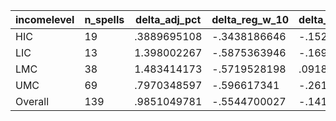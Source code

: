 incomelevel|n_spells|delta_adj_pct|delta_reg_w_10|delta_reg_w_20|delta_reg_w_30|delta_reg_w_40|delta_reg_w_50|delta_reg_w_60|delta_reg_w_70|delta_reg_w_80|delta_reg_w_90
---|---|---|---|---|---|---|---|---|---|---|---
HIC|19|.3889695108|-.3438186646|-.1528701782|.010756731|.1227687821|.1908640563|.4617568851|.496730268|.7144083381|2.989532232
LIC|13|1.398002267|-.5875363946|-.1699390411|-.0896492004|.1339449137|.6527267694|.7571762204|1.345901489|1.657662988|6.309349537
LMC|38|1.483414173|-.5719528198|.0918566361|.8255901337|1.048017859|1.319777369|2.245892048|2.936262608|4.245681763|4.486558437
UMC|69|.7970348597|-.596617341|-.2614218295|-.1098439172|.253344208|.5393775702|.8009953499|1.09474504|2.017899275|3.092921495
Overall|139|.9851049781|-.5544700027|-.1414481699|.1642599553|.4415778518|.7156867385|1.145534158|1.539927959|2.415067196|3.760600328
